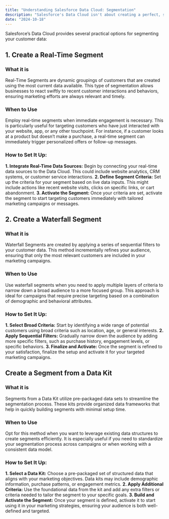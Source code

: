 ```yaml
---
title: "Understanding Salesforce Data Cloud: Segmentation"
description: "Salesforce's Data Cloud isn't about creating a perfect, singular view of each customer. Instead, it's about creating a comprehensive, flexible view that can adapt to different contexts and use cases."
date: "2024-10-18"
---
```



Salesforce’s Data Cloud provides several practical options for segmenting your customer data:

## 1. Create a Real-Time Segment

### What it is
Real-Time Segments are dynamic groupings of customers that are created using the most current data available. This type of segmentation allows businesses to react swiftly to recent customer interactions and behaviors, ensuring marketing efforts are always relevant and timely.

### When to Use
Employ real-time segments when immediate engagement is necessary. This is particularly useful for targeting customers who have just interacted with your website, app, or any other touchpoint. For instance, if a customer looks at a product but doesn’t make a purchase, a real-time segment can immediately trigger personalized offers or follow-up messages.

### How to Set It Up:

**1. Integrate Real-Time Data Sources:** Begin by connecting your real-time data sources to the Data Cloud. This could include website analytics, CRM systems, or customer service interactions.
**2. Define Segment Criteria:** Set up the criteria for your segment based on live data inputs. This might include actions like recent website visits, clicks on specific links, or cart abandonment.
**3. Activate the Segment:** Once your criteria are set, activate the segment to start targeting customers immediately with tailored marketing campaigns or messages.


## 2. Create a Waterfall Segment


### What it is
Waterfall Segments are created by applying a series of sequential filters to your customer data. This method incrementally refines your audience, ensuring that only the most relevant customers are included in your marketing campaigns.

### When to Use
Use waterfall segments when you need to apply multiple layers of criteria to narrow down a broad audience to a more focused group. This approach is ideal for campaigns that require precise targeting based on a combination of demographic and behavioral attributes.

### How to Set It Up:

**1. Select Broad Criteria:** Start by identifying a wide range of potential customers using broad criteria such as location, age, or general interests.
**2. Apply Sequential Filters:** Gradually narrow down the audience by adding more specific filters, such as purchase history, engagement levels, or specific behaviors.
**3. Finalize and Activate:** Once the segment is refined to your satisfaction, finalize the setup and activate it for your targeted marketing campaigns.

## Create a Segment from a Data Kit

### What it is
Segments from a Data Kit utilize pre-packaged data sets to streamline the segmentation process. These kits provide organized data frameworks that help in quickly building segments with minimal setup time.

### When to Use
Opt for this method when you want to leverage existing data structures to create segments efficiently. It is especially useful if you need to standardize your segmentation process across campaigns or when working with a consistent data model.

### How to Set It Up:

**1. Select a Data Kit:** Choose a pre-packaged set of structured data that aligns with your marketing objectives. Data kits may include demographic information, purchase patterns, or engagement metrics.
**2. Apply Additional Criteria:** Use the foundational data from the kit and add any extra filters or criteria needed to tailor the segment to your specific goals.
**3. Build and Activate the Segment:** Once your segment is defined, activate it to start using it in your marketing strategies, ensuring your audience is both well-defined and targeted.